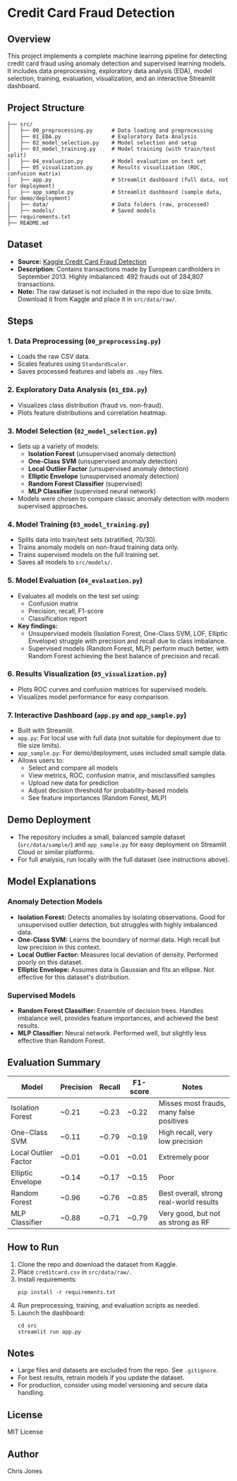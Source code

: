 # Credit Card Fraud Detection

## Overview
This project implements a complete machine learning pipeline for detecting credit card fraud using anomaly detection and supervised learning models. It includes data preprocessing, exploratory data analysis (EDA), model selection, training, evaluation, visualization, and an interactive Streamlit dashboard.

## Project Structure
```
├── src/
│   ├── 00_preprocessing.py      # Data loading and preprocessing
│   ├── 01_EDA.py                # Exploratory Data Analysis
│   ├── 02_model_selection.py    # Model selection and setup
│   ├── 03_model_training.py     # Model training (with train/test split)
│   ├── 04_evaluation.py         # Model evaluation on test set
│   ├── 05_visualization.py      # Results visualization (ROC, confusion matrix)
│   ├── app.py                   # Streamlit dashboard (full data, not for deployment)
│   ├── app_sample.py            # Streamlit dashboard (sample data, for demo/deployment)
│   ├── data/                    # Data folders (raw, processed)
│   ├── models/                  # Saved models
├── requirements.txt
├── README.md
```

## Dataset
- **Source:** [Kaggle Credit Card Fraud Detection](https://www.kaggle.com/mlg-ulb/creditcardfraud)
- **Description:** Contains transactions made by European cardholders in September 2013. Highly imbalanced: 492 frauds out of 284,807 transactions.
- **Note:** The raw dataset is not included in the repo due to size limits. Download it from Kaggle and place it in `src/data/raw/`.

## Steps

### 1. Data Preprocessing (`00_preprocessing.py`)
- Loads the raw CSV data.
- Scales features using `StandardScaler`.
- Saves processed features and labels as `.npy` files.

### 2. Exploratory Data Analysis (`01_EDA.py`)
- Visualizes class distribution (fraud vs. non-fraud).
- Plots feature distributions and correlation heatmap.

### 3. Model Selection (`02_model_selection.py`)
- Sets up a variety of models:
  - **Isolation Forest** (unsupervised anomaly detection)
  - **One-Class SVM** (unsupervised anomaly detection)
  - **Local Outlier Factor** (unsupervised anomaly detection)
  - **Elliptic Envelope** (unsupervised anomaly detection)
  - **Random Forest Classifier** (supervised)
  - **MLP Classifier** (supervised neural network)
- Models were chosen to compare classic anomaly detection with modern supervised approaches.

### 4. Model Training (`03_model_training.py`)
- Splits data into train/test sets (stratified, 70/30).
- Trains anomaly models on non-fraud training data only.
- Trains supervised models on the full training set.
- Saves all models to `src/models/`.

### 5. Model Evaluation (`04_evaluation.py`)
- Evaluates all models on the test set using:
  - Confusion matrix
  - Precision, recall, F1-score
  - Classification report
- **Key findings:**
  - Unsupervised models (Isolation Forest, One-Class SVM, LOF, Elliptic Envelope) struggle with precision and recall due to class imbalance.
  - Supervised models (Random Forest, MLP) perform much better, with Random Forest achieving the best balance of precision and recall.

### 6. Results Visualization (`05_visualization.py`)
- Plots ROC curves and confusion matrices for supervised models.
- Visualizes model performance for easy comparison.

### 7. Interactive Dashboard (`app.py` and `app_sample.py`)
- Built with Streamlit.
- `app.py`: For local use with full data (not suitable for deployment due to file size limits).
- `app_sample.py`: For demo/deployment, uses included small sample data.
- Allows users to:
  - Select and compare all models
  - View metrics, ROC, confusion matrix, and misclassified samples
  - Upload new data for prediction
  - Adjust decision threshold for probability-based models
  - See feature importances (Random Forest, MLP)

## Demo Deployment
- The repository includes a small, balanced sample dataset (`src/data/sample/`) and `app_sample.py` for easy deployment on Streamlit Cloud or similar platforms.
- For full analysis, run locally with the full dataset (see instructions above).

## Model Explanations

### Anomaly Detection Models
- **Isolation Forest:** Detects anomalies by isolating observations. Good for unsupervised outlier detection, but struggles with highly imbalanced data.
- **One-Class SVM:** Learns the boundary of normal data. High recall but low precision in this context.
- **Local Outlier Factor:** Measures local deviation of density. Performed poorly on this dataset.
- **Elliptic Envelope:** Assumes data is Gaussian and fits an ellipse. Not effective for this dataset's distribution.

### Supervised Models
- **Random Forest Classifier:** Ensemble of decision trees. Handles imbalance well, provides feature importances, and achieved the best results.
- **MLP Classifier:** Neural network. Performed well, but slightly less effective than Random Forest.

## Evaluation Summary
| Model                | Precision | Recall | F1-score | Notes                                      |
|----------------------|-----------|--------|----------|--------------------------------------------|
| Isolation Forest     | ~0.21     | ~0.23  | ~0.22    | Misses most frauds, many false positives   |
| One-Class SVM        | ~0.11     | ~0.79  | ~0.19    | High recall, very low precision            |
| Local Outlier Factor | ~0.01     | ~0.01  | ~0.01    | Extremely poor                            |
| Elliptic Envelope    | ~0.14     | ~0.17  | ~0.15    | Poor                                      |
| Random Forest        | ~0.96     | ~0.76  | ~0.85    | Best overall, strong real-world results    |
| MLP Classifier       | ~0.88     | ~0.71  | ~0.79    | Very good, but not as strong as RF         |

## How to Run
1. Clone the repo and download the dataset from Kaggle.
2. Place `creditcard.csv` in `src/data/raw/`.
3. Install requirements:
   ```
   pip install -r requirements.txt
   ```
4. Run preprocessing, training, and evaluation scripts as needed.
5. Launch the dashboard:
   ```
   cd src
   streamlit run app.py
   ```

## Notes
- Large files and datasets are excluded from the repo. See `.gitignore`.
- For best results, retrain models if you update the dataset.
- For production, consider using model versioning and secure data handling.

## License
MIT License

## Author
Chris Jones
